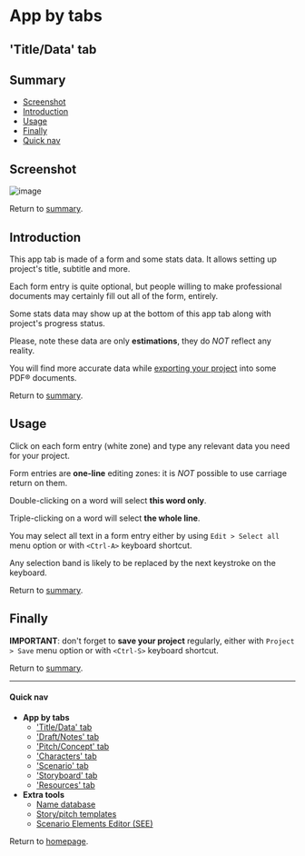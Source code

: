 
# App by tabs

## <a name="titledata-tab"/>'Title/Data' tab

## <a name="summary"/>Summary

* [Screenshot](#screenshot)
* [Introduction](#introduction)
* [Usage](#usage)
* [Finally](#finally)
* [Quick nav](#quick-nav)


## <a name="screenshot"/>Screenshot

![image](../../images/screenshots/screenshot-001.png)

Return to [summary](#summary).


## <a name="introduction"/>Introduction

This app tab is made of a form and some stats data. It allows setting
up project's title, subtitle and more.

Each form entry is quite optional, but people willing to make
professional documents may certainly fill out all of the form,
entirely.

Some stats data may show up at the bottom of this app tab along with
project's progress status.

Please, note these data are only **estimations**, they do *NOT* reflect
any reality.

You will find more accurate data while
[exporting your project](en_app_topmenu.html#project_export_pdf) into some
PDF&reg; documents.

Return to [summary](#summary).


## <a name="usage"/>Usage

Click on each form entry (white zone) and type any relevant data you
need for your project.

Form entries are **one-line** editing zones: it is *NOT* possible to
use carriage return on them.

Double-clicking on a word will select **this word only**.

Triple-clicking on a word will select **the whole line**.

You may select all text in a form entry either by using `Edit > Select
all` menu option or with `<Ctrl-A>` keyboard shortcut.

Any selection band is likely to be replaced by the next keystroke on
the keyboard.

Return to [summary](#summary).


## <a name="finally"/>Finally

**IMPORTANT**: don't forget to **save your project** regularly, either
with `Project > Save` menu option or with `<Ctrl-S>` keyboard shortcut.

Return to [summary](#summary).

---

#### <a name="quick-nav"/>Quick nav

* **App by tabs**
    * ['Title/Data' tab](en_tab_title_data.html)
    * ['Draft/Notes' tab](en_tab_draft_notes.html)
    * ['Pitch/Concept' tab](en_tab_pitch_concept.html)
    * ['Characters' tab](en_tab_characters.html)
    * ['Scenario' tab](en_tab_scenario.html)
    * ['Storyboard' tab](en_tab_storyboard.html)
    * ['Resources' tab](en_tab_resources.html)
* **Extra tools**
    * [Name database](en_tools_name_db.html)
    * [Story/pitch templates](en_tools_pitch_templates.html)
    * [Scenario Elements Editor (SEE)](en_tools_scenario_elements_editor.html)

Return to [homepage](index.html).
